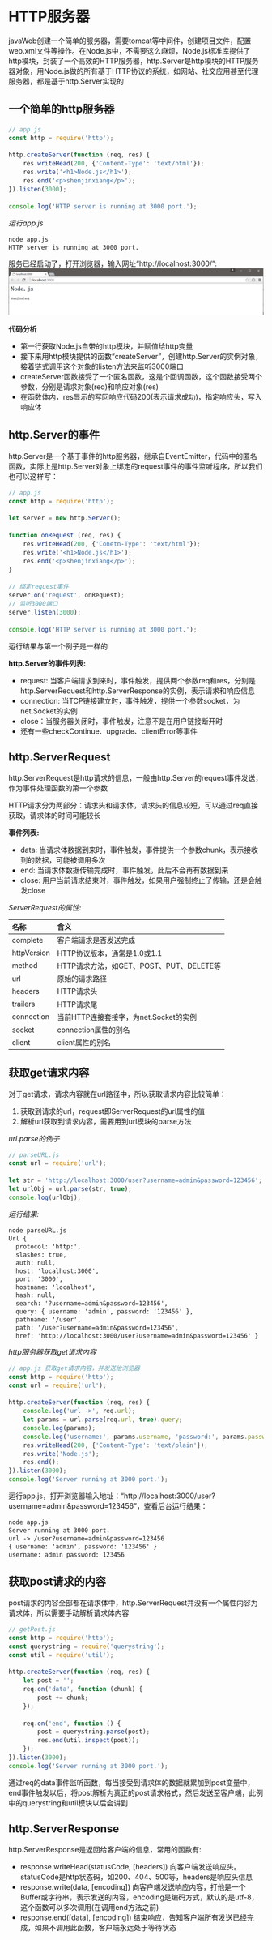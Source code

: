 # HTTP服务器
javaWeb创建一个简单的服务器，需要tomcat等中间件，创建项目文件，配置web.xml文件等操作。在Node.js中，不需要这么麻烦，Node.js标准库提供了http模块，封装了一个高效的HTTP服务器，http.Server是http模块的HTTP服务器对象，用Node.js做的所有基于HTTP协议的系统，如网站、社交应用甚至代理服务器，都是基于http.Server实现的

## 一个简单的http服务器
```javascript
// app.js
const http = require('http');

http.createServer(function (req, res) {
    res.writeHead(200, {'Content-Type': 'text/html'});
    res.write('<h1>Node.js</h1>');
    res.end('<p>shenjinxiang</p>');
}).listen(3000);

console.log('HTTP server is running at 3000 port.');
```
*运行app.js*
```
node app.js
HTTP server is running at 3000 port.
```
服务已经启动了，打开浏览器，输入网址“http://localhost:3000/”:
![](./img/007.png)

**代码分析**

* 第一行获取Node.js自带的http模块，并赋值给http变量
* 接下来用http模块提供的函数“createServer”，创建http.Server的实例对象，接着链式调用这个对象的listen方法来监听3000端口
* createServer函数接受了一个匿名函数，这是个回调函数，这个函数接受两个参数，分别是请求对象(req)和响应对象(res)
* 在函数体内，res显示的写回响应代码200(表示请求成功)，指定响应头，写入响应体

## http.Server的事件
http.Server是一个基于事件的http服务器，继承自EventEmitter，代码中的匿名函数，实际上是http.Server对象上绑定的request事件的事件监听程序，所以我们也可以这样写：
```javascript
// app.js
const http = require('http');

let server = new http.Server();

function onRequest (req, res) {
    res.writeHead(200, {'Conetn-Type': 'text/html'});
    res.write('<h1>Node.js</h1>');
    res.end('<p>shenjinxiang</p>');
}

// 绑定request事件
server.on('request', onRequest);
// 监听3000端口
server.listen(3000);

console.log('HTTP server is running at 3000 port.');
```
运行结果与第一个例子是一样的

**http.Server的事件列表:**

* request: 当客户端请求到来时，事件触发，提供两个参数req和res，分别是http.ServerRequest和http.ServerResponse的实例，表示请求和响应信息
* connection: 当TCP链接建立时，事件触发，提供一个参数socket，为net.Socket的实例
* close：当服务器关闭时，事件触发，注意不是在用户链接断开时
* 还有一些checkContinue、upgrade、clientError等事件

## http.ServerRequest
http.ServerRequest是http请求的信息，一般由http.Server的request事件发送，作为事件处理函数的第一个参数

HTTP请求分为两部分：请求头和请求体，请求头的信息较短，可以通过req直接获取，请求体的时间可能较长

**事件列表:**

* data: 当请求体数据到来时，事件触发，事件提供一个参数chunk，表示接收到的数据，可能被调用多次
* end: 当请求体数据传输完成时，事件触发，此后不会再有数据到来
* close: 用户当前请求结束时，事件触发，如果用户强制终止了传输，还是会触发close

*ServerRequest的属性:*

|名称|含义
|:--|:--|
|complete|客户端请求是否发送完成|
|httpVersion|HTTP协议版本，通常是1.0或1.1|
|method|HTTP请求方法，如GET、POST、PUT、DELETE等|
|url|原始的请求路径|
|headers|HTTP请求头|
|trailers|HTTP请求尾|
|connection|当前HTTP连接套接字，为net.Socket的实例|
|socket|connection属性的别名|
|client|client属性的别名|

## 获取get请求内容
对于get请求，请求内容就在url路径中，所以获取请求内容比较简单：


1. 获取到请求的url，request即ServerRequest的url属性的值
2. 解析url获取到请求内容，需要用到url模块的parse方法

*url.parse的例子*
```javascript
// parseURL.js
const url = require('url');

let str = 'http://localhost:3000/user?username=admin&password=123456';
let urlObj = url.parse(str, true);
console.log(urlObj);
```
*运行结果:*
```
node parseURL.js
Url {
  protocol: 'http:',
  slashes: true,
  auth: null,
  host: 'localhost:3000',
  port: '3000',
  hostname: 'localhost',
  hash: null,
  search: '?username=admin&password=123456',
  query: { username: 'admin', password: '123456' },
  pathname: '/user',
  path: '/user?username=admin&password=123456',
  href: 'http://localhost:3000/user?username=admin&password=123456' }
```
*http服务器获取get请求内容*
```javascript
// app.js 获取get请求内容，并发送给浏览器
const http = require('http');
const url = require('url');

http.createServer(function (req, res) {
    console.log('url ->', req.url);
    let params = url.parse(req.url, true).query;
    console.log(params);
    console.log('username:', params.username, 'password:', params.password);
    res.writeHead(200, {'Content-Type': 'text/plain'});
    res.write('Node.js');
    res.end();
}).listen(3000);
console.log('Server running at 3000 port.');
```
运行app.js，打开浏览器输入地址：“http://localhost:3000/user?username=admin&password=123456”，查看后台运行结果：
```
node app.js
Server running at 3000 port.
url -> /user?username=admin&password=123456
{ username: 'admin', password: '123456' }
username: admin password: 123456
```

## 获取post请求的内容
post请求的内容全部都在请求体中，http.ServerRequest并没有一个属性内容为请求体，所以需要手动解析请求体内容
```javascript
// getPost.js
const http = require('http');
const querystring = require('querystring');
const util = require('util');

http.createServer(function (req, res) {
    let post = '';
    req.on('data', function (chunk) {
        post += chunk;
    });

    req.on('end', function () {
        post = querystring.parse(post);
        res.end(util.inspect(post));
    });
}).listen(3000);
console.log('Server running at 3000 port.');
```
通过req的data事件监听函数，每当接受到请求体的数据就累加到post变量中，end事件触发以后，将post解析为真正的post请求格式，然后发送至客户端，此例中的querystring和util模块以后会讲到

## http.ServerResponse
http.ServerResponse是返回给客户端的信息，常用的函数有:

* response.writeHead(statusCode, [headers]) 向客户端发送响应头。 statusCode是http状态码，如200、404、500等，headers是响应头信息
* response.write(data, [encoding]) 向客户端发送响应内容，打他是一个Buffer或字符串，表示发送的内容，encoding是编码方式，默认的是utf-8，这个函数可以多次调用(在调用end方法之前)
* response.end([data], [encoding]) 结束响应，告知客户端所有发送已经完成，如果不调用此函数，客户端永远处于等待状态

